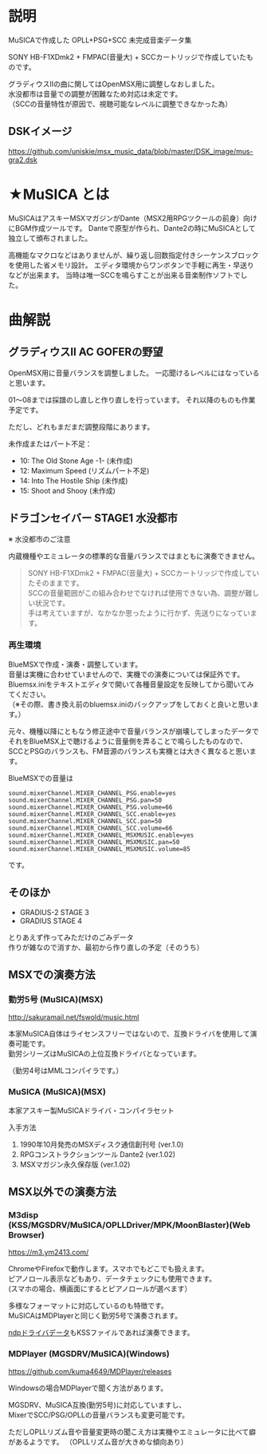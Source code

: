 # 説明

MuSICAで作成した OPLL+PSG+SCC 未完成音楽データ集

SONY HB-F1XDmk2 + FMPAC(音量大) + SCCカートリッジで作成していたものです。

グラディウスⅡの曲に関してはOpenMSX用に調整しなおしました。  
水没都市は音量での調整が困難なため対応は未定です。  
（SCCの音量特性が原因で、視聴可能なレベルに調整できなかった為）

## DSKイメージ

https://github.com/uniskie/msx_music_data/blob/master/DSK_image/mus-gra2.dsk


# ★MuSICA とは

  MuSICAはアスキーMSXマガジンがDante（MSX2用RPGツクールの前身）向けにBGM作成ツールです。
Danteで原型が作られ、Dante2の時にMuSICAとして独立して頒布されました。

  高機能なマクロなどはありませんが、繰り返し回数指定付きシーケンスブロックを使用した省メモリ設計。
エディタ環境からワンボタンで手軽に再生・早送りなどが出来ます。
当時は唯一SCCを鳴らすことが出来る音楽制作ソフトでした。

# 曲解説

## グラディウスⅡ AC GOFERの野望

OpenMSX用に音量バランスを調整しました。
一応聞けるレベルにはなっていると思います。

01～08までは採譜のし直しと作り直しを行っています。
それ以降のものも作業予定です。

ただし、どれもまだまだ調整段階にあります。

未作成またはパート不足：

- 10: The Old Stone Age -1- (未作成)
- 12: Maximum Speed (リズムパート不足)
- 14: Into The Hostile Ship (未作成)
- 15: Shoot and Shooy (未作成)

## ドラゴンセイバー STAGE1 水没都市

 ※ 水没都市のご注意

内蔵機種やエミュレータの標準的な音量バランスではまともに演奏できません。

> SONY HB-F1XDmk2 + FMPAC(音量大) + SCCカートリッジで作成していたそのままです。  
> SCCの音量範囲がこの組み合わせでなければ使用できない為、調整が難しい状況です。  
> 手は考えていますが、なかなか思ったように行かず、先送りになっています。

### 再生環境


BlueMSXで作成・演奏・調整しています。  
音量は実機に合わせていませんので、実機での演奏については保証外です。  
Bluemsx.iniをテキストエディタで開いて各種音量設定を反映してから聞いてみてください。  
（※その際、書き換え前のbluemsx.iniのバックアップをしておくと良いと思います。）  

元々、機種以降にともなう修正途中で音量バランスが崩壊してしまったデータで  
それをBlueMSX上で聴けるように音量側を弄ることで鳴らしたものなので、  
SCCとPSGのバランスも、FM音源のバランスも実機とは大きく異なると思います。  

BlueMSXでの音量は
```
sound.mixerChannel.MIXER_CHANNEL_PSG.enable=yes
sound.mixerChannel.MIXER_CHANNEL_PSG.pan=50
sound.mixerChannel.MIXER_CHANNEL_PSG.volume=66
sound.mixerChannel.MIXER_CHANNEL_SCC.enable=yes
sound.mixerChannel.MIXER_CHANNEL_SCC.pan=50
sound.mixerChannel.MIXER_CHANNEL_SCC.volume=66
sound.mixerChannel.MIXER_CHANNEL_MSXMUSIC.enable=yes
sound.mixerChannel.MIXER_CHANNEL_MSXMUSIC.pan=50
sound.mixerChannel.MIXER_CHANNEL_MSXMUSIC.volume=85
```
です。

## そのほか

- GRADIUS-2 STAGE 3
- GRADIUS STAGE 4

とりあえず作ってみただけのごみデータ  
作りが雑なので消すか、最初から作り直しの予定（そのうち）

## MSXでの演奏方法

### 勤労5号 (MuSICA)(MSX)

http://sakuramail.net/fswold/music.html

本家MuSICA自体はライセンスフリーではないので、互換ドライバを使用して演奏可能です。  
勤労シリーズはMuSICAの上位互換ドライバとなっています。

（勤労4号はMMLコンパイラです。）

### MuSICA (MuSICA)(MSX)

本家アスキー製MuSICAドライバ・コンパイラセット

入手方法
1. 1990年10月発売のMSXディスク通信創刊号 (ver.1.0)
2. RPGコンストラクションツール Dante2 (ver.1.02)
3. MSXマガジン永久保存版 (ver.1.02)

## MSX以外での演奏方法

### M3disp (KSS/MGSDRV/MuSICA/OPLLDriver/MPK/MoonBlaster)(Web Browser)

https://m3.ym2413.com/

ChromeやFirefoxで動作します。スマホでもどこでも扱えます。  
ピアノロール表示などもあり、データチェックにも使用できます。  
(スマホの場合、横画面にするとピアノロールが選べます）

多様なフォーマットに対応しているのも特徴です。  
MuSICAはMDPlayerと同じく勤労5号で演奏されます。

[ndpドライバデータ](/ndp)もKSSファイルであれば演奏できます。


### MDPlayer (MGSDRV/MuSICA)(Windows)

https://github.com/kuma4649/MDPlayer/releases

Windowsの場合MDPlayerで聞く方法があります。

MGSDRV、MuSICA互換(勤労5号)に対応していますし、  
MixerでSCC/PSG/OPLLの音量バランスも変更可能です。

ただしOPLLリズム音や音量変更時の聞こえ方は実機やエミュレータに比べて癖があるようです。
（OPLLリズム音が大きめな傾向あり）

